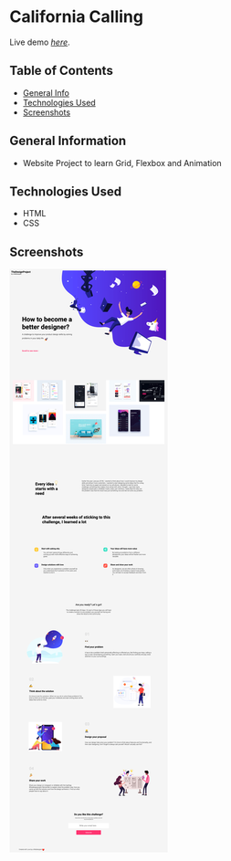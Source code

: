 # California Calling

Live demo [_here_](https://christianscholtysik.github.io/Project-The-Design/).

## Table of Contents

- [General Info](#general-information)
- [Technologies Used](#technologies-used)
- [Screenshots](#screenshots)

## General Information

- Website Project to learn Grid, Flexbox and Animation

## Technologies Used

- HTML
- CSS

## Screenshots

![Example screenshot](./assets/img/Project-The-Design.png)

